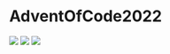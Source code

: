 # AdventOfCode2022

![](https://img.shields.io/badge/day%20📅-9-blue) 
![](https://img.shields.io/badge/stars%20⭐-1-yellow)
![](https://img.shields.io/badge/days%20completed-0-red)
